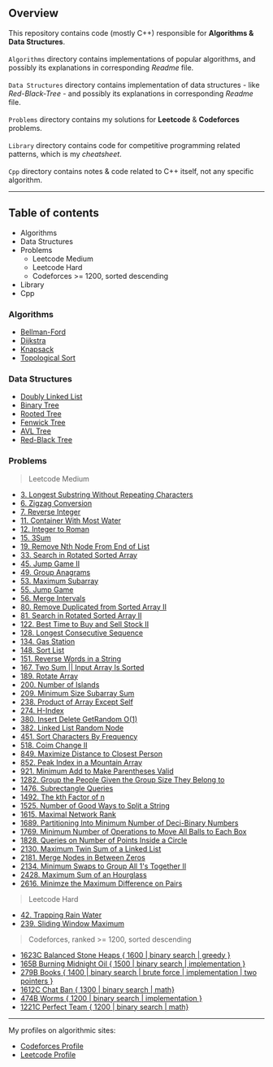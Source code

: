 ## Overview

This repository contains code (mostly C++) responsible 
for **Algorithms & Data Structures**. <br><br>
`Algorithms` directory contains implementations of popular algorithms, and possibly its explanations in corresponding *Readme* file. <br><br>
`Data Structures` directory contains implementation of data structures - like *Red-Black-Tree* - and possibly its explanations in corresponding *Readme* file. <br><br>
`Problems` directory contains my solutions for **Leetcode** & **Codeforces** problems. <br><br>
`Library` directory contains code for competitive programming related patterns, which is my *cheatsheet*. <br><br>
`Cpp` directory contains notes & code related to C++ itself, not any specific algorithm.

---

## Table of contents
- Algorithms
- Data Structures
- Problems
  - Leetcode Medium
  - Leetcode Hard
  - Codeforces >= 1200, sorted descending
- Library
- Cpp

### Algorithms
- [Bellman-Ford](https://github.com/wzslr321/algorithms_and_data_structures/tree/main/algorithms/bellman_ford)
- [Dijkstra](https://github.com/wzslr321/algorithms_and_data_structures/tree/main/algorithms/dijkstra)
- [Knapsack](https://github.com/wzslr321/algorithms_and_data_structures/tree/main/algorithms/knapsack)
- [Topological Sort](https://github.com/wzslr321/algorithms_and_data_structures/tree/main/algorithms/topological_sort)

### Data Structures
- [Doubly Linked List](https://github.com/wzslr321/algorithms_and_data_structures/tree/main/data_structures/doubly_linked_list)
- [Binary Tree](https://github.com/wzslr321/algorithms_and_data_structures/tree/main/data_structures/binary_tree)
- [Rooted Tree](https://github.com/wzslr321/algorithms_and_data_structures/tree/main/data_structures/better_rooted_tree)
- [Fenwick Tree](https://github.com/wzslr321/algorithms_and_data_structures/tree/main/data_structures/fenwick_tree)
- [AVL Tree](https://github.com/wzslr321/algorithms_and_data_structures/tree/main/data_structures/avl_tree)
- [Red-Black Tree](https://github.com/wzslr321/algorithms_and_data_structures/tree/main/data_structures/red_black_tree)

### Problems

>  Leetcode Medium 

- [3. Longest Substring Without Repeating Characters](https://github.com/wzslr321/algorithms_and_data_structures/tree/main/problems/leetcode-3) 
- [6. Zigzag Conversion](https://github.com/wzslr321/algorithms_and_data_structures/tree/main/problems/leetcode-6) 
- [7. Reverse Integer](https://github.com/wzslr321/algorithms_and_data_structures/tree/main/problems/leetcode-7)  
- [11. Container With Most Water](https://github.com/wzslr321/algorithms_and_data_structures/tree/main/problems/leetcode-11) 
- [12. Integer to Roman](https://github.com/wzslr321/algorithms_and_data_structures/tree/main/problems/leetcode-12) 
- [15. 3Sum](https://github.com/wzslr321/algorithms_and_data_structures/tree/main/problems/leetcode-15) 
- [19. Remove Nth Node From End of List](https://github.com/wzslr321/algorithms_and_data_structures/tree/main/problems/leetcode-19)
- [33. Search in Rotated Sorted Array](https://github.com/wzslr321/algorithms_and_data_structures/tree/main/problems/leetcode-33)
- [45. Jump Game II](https://github.com/wzslr321/algorithms_and_data_structures/tree/main/problems/leetcode-45)
- [49. Group Anagrams](https://github.com/wzslr321/algorithms_and_data_structures/tree/main/problems/leetcode-49)
- [53. Maximum Subarray](https://github.com/wzslr321/algorithms_and_data_structures/tree/main/problems/leetcode-53)
- [55. Jump Game](https://github.com/wzslr321/algorithms_and_data_structures/tree/main/problems/leetcode-55)
- [56. Merge Intervals](https://github.com/wzslr321/algorithms_and_data_structures/tree/main/problems/leetcode-56)
- [80. Remove Duplicated from Sorted Array II](https://github.com/wzslr321/algorithms_and_data_structures/tree/main/problems/leetcode-80)
- [81. Search in Rotated Sorted Array II](https://github.com/wzslr321/algorithms_and_data_structures/tree/main/problems/leetcode-81)
- [122. Best Time to Buy and Sell Stock II](https://github.com/wzslr321/algorithms_and_data_structures/tree/main/problems/leetcode-122)
- [128. Longest Consecutive Sequence](https://github.com/wzslr321/algorithms_and_data_structures/tree/main/problems/leetcode-128)
- [134. Gas Station](https://github.com/wzslr321/algorithms_and_data_structures/tree/main/problems/leetcode-134)
- [148. Sort List](https://github.com/wzslr321/algorithms_and_data_structures/tree/main/problems/leetcode-148) 
- [151. Reverse Words in a String](https://github.com/wzslr321/algorithms_and_data_structures/tree/main/problems/leetcode-151)
- [167. Two Sum || Input Array Is Sorted](https://github.com/wzslr321/algorithms_and_data_structures/tree/main/problems/leetcode-167)
- [189. Rotate Array](https://github.com/wzslr321/algorithms_and_data_structures/tree/main/problems/leetcode-189)
- [200. Number of Islands](https://github.com/wzslr321/algorithms_and_data_structures/tree/main/problems/leetcode-200)
- [209. Minimum Size Subarray Sum](https://github.com/wzslr321/algorithms_and_data_structures/tree/main/problems/leetcode-209)
- [238. Product of Array Except Self](https://github.com/wzslr321/algorithms_and_data_structures/tree/main/problems/leetcode-238)
- [274. H-Index](https://github.com/wzslr321/algorithms_and_data_structures/tree/main/problems/leetcode-274)
- [380. Insert Delete GetRandom O(1)](https://github.com/wzslr321/algorithms_and_data_structures/tree/main/problems/leetcode-380)
- [382. Linked List Random Node](https://github.com/wzslr321/algorithms_and_data_structures/tree/main/problems/leetcode-382)
- [451. Sort Characters By Frequency](https://github.com/wzslr321/algorithms_and_data_structures/tree/main/problems/leetcode-451)
- [518. Coim Change II](https://github.com/wzslr321/algorithms_and_data_structures/tree/main/problems/leetcode-518)
- [849. Maximize Distance to Closest Person](https://github.com/wzslr321/algorithms_and_data_structures/tree/main/problems/leetcode-849)
- [852. Peak Index in a Mountain Array](https://github.com/wzslr321/algorithms_and_data_structures/tree/main/problems/leetcode-852)
- [921. Minimum Add to Make Parentheses Valid](https://github.com/wzslr321/algorithms_and_data_structures/tree/main/problems/leetcode-921)
- [1282. Group the People Given the Group Size They Belong to](https://github.com/wzslr321/algorithms_and_data_structures/tree/main/problems/leetcode-1282)
- [1476. Subrectangle Queries](https://github.com/wzslr321/algorithms_and_data_structures/tree/main/problems/leetcode-1476)
- [1492. The kth Factor of n](https://github.com/wzslr321/algorithms_and_data_structures/tree/main/problems/leetcode-1492)
- [1525. Number of Good Ways to Split a String](https://github.com/wzslr321/algorithms_and_data_structures/tree/main/problems/leetcode-1525)
- [1615. Maximal Network Rank](https://github.com/wzslr321/algorithms_and_data_structures/tree/main/problems/leetcode-1615)
- [1689. Partitioning Into Minimum Number of Deci-Binary Numbers](https://github.com/wzslr321/algorithms_and_data_structures/tree/main/problems/leetcode-1689)
- [1769. Minimum Number of Operations to Move All Balls to Each Box](https://github.com/wzslr321/algorithms_and_data_structures/tree/main/problems/leetcode-1769)
- [1828. Queries on Number of Points Inside a Circle](https://github.com/wzslr321/algorithms_and_data_structures/tree/main/problems/leetcode-1828)
- [2130. Maximum Twin Sum of a Linked List](https://github.com/wzslr321/algorithms_and_data_structures/tree/main/problems/leetcode-2130)
- [2181. Merge Nodes in Between Zeros](https://github.com/wzslr321/algorithms_and_data_structures/tree/main/problems/leetcode-2181)
- [2134. Minimum Swaps to Group All 1's Together II](https://github.com/wzslr321/algorithms_and_data_structures/tree/main/problems/leetcode-2134)
- [2428. Maximum Sum of an Hourglass](https://github.com/wzslr321/algorithms_and_data_structures/tree/main/problems/leetcode-2428)
- [2616. Minimze the Maximum Difference on Pairs](https://github.com/wzslr321/algorithms_and_data_structures/tree/main/problems/leetcode-2616)

> Leetcode Hard
- [42. Trapping Rain Water](https://github.com/wzslr321/algorithms_and_data_structures/tree/main/problems/leetcode-42)
- [239. Sliding Window Maximum](https://github.com/wzslr321/algorithms_and_data_structures/tree/main/problems/leetcode-239)

> Codeforces, ranked >= 1200, sorted descending
- [1623C Balanced Stone Heaps { 1600 | binary search | greedy }](https://github.com/wzslr321/algorithms_and_data_structures/tree/main/problems/codeforces-1623c)
- [165B Burning Midnight Oil { 1500 | binary search | implementation }](https://github.com/wzslr321/algorithms_and_data_structures/tree/main/problems/codeforces-165b/) 
- [279B Books { 1400 | binary search | brute force | implementation | two pointers }](https://github.com/wzslr321/algorithms_and_data_structures/tree/main/problems/codeforces-279b)
- [1612C Chat Ban { 1300 | binary search | math}](https://github.com/wzslr321/algorithms_and_data_structures/tree/main/problems/codeforces-1612c)
- [474B Worms { 1200 | binary search | implementation }](https://github.com/wzslr321/algorithms_and_data_structures/tree/main/problems/codeforces-474b)
- [1221C Perfect Team { 1200 | binary search | math}](https://github.com/wzslr321/algorithms_and_data_structures/tree/main/problems/codeforces-1221c)

---

My profiles on algorithmic sites:

- [Codeforces Profile](https://codeforces.com/profile/Creatix)
- [Leetcode Profile](https://leetcode.com/wzslr321)